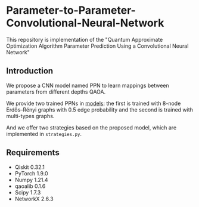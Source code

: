 # Parameter-to-Parameter-Convolutional-Neural-Network
This repository is implementation of the "Quantum Approximate Optimization Algorithm Parameter Prediction Using a Convolutional Neural Network"

## Introduction
We propose a CNN model named PPN to learn mappings between parameters from different depths QAOA.  

We provide two trained PPNs in [models](models/): the first is trained with 8-node Erdős–Rényi graphs with 0.5 edge probability and the second is trained with multi-types graphs.  

And we offer two strategies based on the proposed model, which are implemented in `strategies.py`.  

## Requirements
* Qiskit 0.32.1
* PyTorch 1.9.0
* Numpy 1.21.4
* qaoalib 0.1.6
* Scipy 1.7.3
* NetworkX 2.6.3
